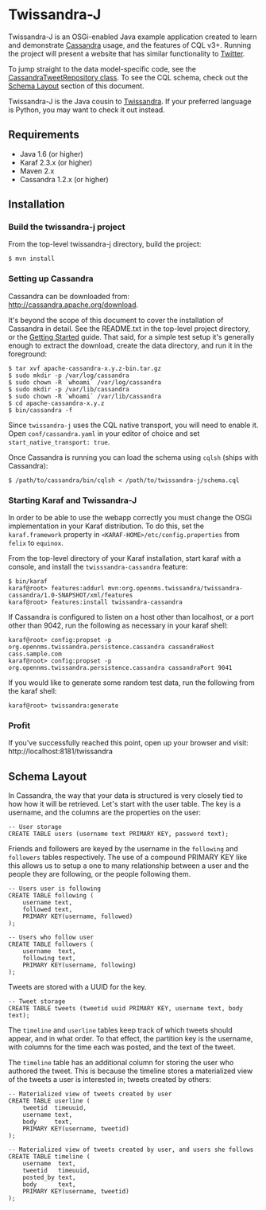 Twissandra-J
============

Twissandra-J is an OSGi-enabled Java example application created to learn and
demonstrate [Cassandra](http://cassandra.apache.org) usage, and the features
of CQL v3+.  Running the project will present a website that has similar
functionality to [Twitter](http://twitter.com).

To jump straight to the data model-specific code, see the
[CassandraTweetRepository class](https://github.com/eevans/twissandra-j/blob/master/persistence-cassandra/src/main/java/org/opennms/twissandra/persistence/cassandra/internal/CassandraTweetRepository.java).
To see the CQL schema, check out the [Schema Layout](#schema-layout) section of
this document.

Twissandra-J is the Java cousin to
[Twissandra](http://github.com/eevans/twissandra).  If your preferred language
is Python, you may want to check it out instead.


Requirements
------------
 * Java 1.6 (or higher)
 * Karaf 2.3.x (or higher)
 * Maven 2.x
 * Cassandra 1.2.x (or higher)

Installation
------------
### Build the twissandra-j project

From the top-level twissandra-j directory, build the project:

    $ mvn install

### Setting up Cassandra

Cassandra can be downloaded from: http://cassandra.apache.org/download.

It's beyond the scope of this document to cover the installation of
Cassandra in detail.  See the README.txt in the top-level project directory,
or the [Getting Started](http://wiki.apache.org/cassandra/GettingStarted)
guide.  That said, for a simple test setup it's generally enough to extract
the download, create the data directory, and run it in the foreground:

    $ tar xvf apache-cassandra-x.y.z-bin.tar.gz
    $ sudo mkdir -p /var/log/cassandra
    $ sudo chown -R `whoami` /var/log/cassandra
    $ sudo mkdir -p /var/lib/cassandra
    $ sudo chown -R `whoami` /var/lib/cassandra
    $ cd apache-cassandra-x.y.z
    $ bin/cassandra -f

Since `twissandra-j` uses the CQL native transport, you will need to enable
it.  Open `conf/cassandra.yaml` in your editor of choice and set
`start_native_transport: true`.

Once Cassandra is running you can load the schema using `cqlsh` (ships
with Cassandra):

    $ /path/to/cassandra/bin/cqlsh < /path/to/twissandra-j/schema.cql

### Starting Karaf and Twissandra-J

In order to be able to use the webapp correctly you must change the OSGi
implementation in your Karaf distribution. To do this, set the `karaf.framework`
property in `<KARAF-HOME>/etc/config.properties` from `felix` to `equinox`.

From the top-level directory of your Karaf installation, start karaf with
a console, and install the `twisssandra-cassandra` feature:

    $ bin/karaf
    karaf@root> features:addurl mvn:org.opennms.twissandra/twissandra-cassandra/1.0-SNAPSHOT/xml/features
    karaf@root> features:install twissandra-cassandra

If Cassandra is configured to listen on a host other than localhost, or a
port other than 9042, run the following as necessary in your karaf shell:

    karaf@root> config:propset -p org.opennms.twissandra.persistence.cassandra cassandraHost cass.sample.com
    karaf@root> config:propset -p org.opennms.twissandra.persistence.cassandra cassandraPort 9041

If you would like to generate some random test data, run the following from
the karaf shell:

    karaf@root> twissandra:generate

### Profit

If you've successfully reached this point, open up your browser and visit:
http://localhost:8181/twissandra


Schema Layout
-------------

In Cassandra, the way that your data is structured is very closely tied to how
how it will be retrieved.  Let's start with the user table. The key is a
username, and the columns are the properties on the user:

    -- User storage
    CREATE TABLE users (username text PRIMARY KEY, password text);

Friends and followers are keyed by the username in the `following` and
`followers` tables respectively.  The use of a compound PRIMARY KEY like
this allows us to setup a one to many relationship between a user and the
people they are following, or the people following them.
    
    -- Users user is following
    CREATE TABLE following (
        username text,
        followed text,
        PRIMARY KEY(username, followed)
    );
    
    -- Users who follow user
    CREATE TABLE followers (
        username  text,
        following text,
        PRIMARY KEY(username, following)
    );

Tweets are stored with a UUID for the key.

    -- Tweet storage
    CREATE TABLE tweets (tweetid uuid PRIMARY KEY, username text, body text);

The `timeline` and `userline` tables keep track of which tweets should
appear, and in what order.  To that effect, the partition key is the
username, with columns for the time each was posted, and the text of the
tweet.

The `timeline` table has an additional column for storing the user who
authored the tweet.  This is because the timeline stores a materialized
view of the tweets a user is interested in; tweets created by others:

    -- Materialized view of tweets created by user
    CREATE TABLE userline (
        tweetid  timeuuid,
        username text,
        body     text,
        PRIMARY KEY(username, tweetid)
    );

    -- Materialized view of tweets created by user, and users she follows
    CREATE TABLE timeline (
        username  text,
        tweetid   timeuuid,
        posted_by text,
        body      text,
        PRIMARY KEY(username, tweetid)
    );
